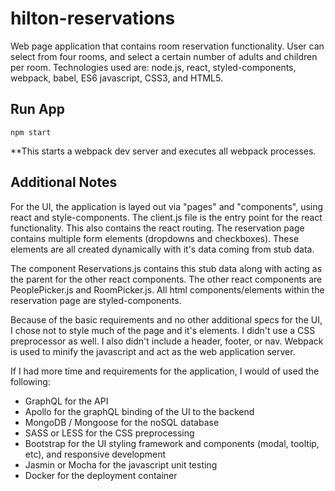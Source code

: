 # hilton-reservations
Web page application that contains room reservation functionality. User can select from four rooms, and select a certain number of adults and children per room. Technologies used are: node.js, react, styled-components, webpack, babel, ES6 javascript, CSS3, and HTML5.

## Run App
`npm start`

**This starts a webpack dev server and executes all webpack processes.

## Additional Notes

For the UI, the application is layed out via "pages" and "components", using react and style-components. The client.js file is the entry point for the react functionality. This also contains the react routing. The reservation page contains multiple form elements (dropdowns and checkboxes). These elements are all created dynamically with it's data coming from stub data. 

The component Reservations.js contains this stub data along with acting as the parent for the other react components. The other react components are PeoplePicker.js and RoomPicker.js. All html components/elements within the reservation page are styled-components.

Because of the basic requirements and no other additional specs for the UI, I chose not to style much of the page and it's elements. I didn't use a CSS preprocessor as well. I also didn't include a header, footer, or nav. Webpack is used to minify the javascript and act as the web application server.

If I had more time and requirements for the application, I would of used the following:

- GraphQL for the API
- Apollo for the graphQL binding of the UI to the backend
- MongoDB / Mongoose for the noSQL database
- SASS or LESS for the CSS preprocessing
- Bootstrap for the UI styling framework and components (modal, tooltip, etc), and responsive development
- Jasmin or Mocha for the javascript unit testing
- Docker for the deployment container







